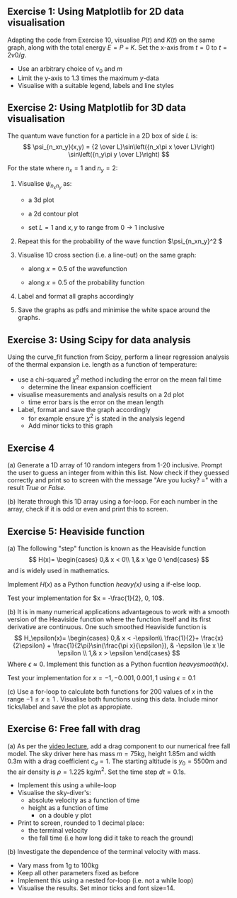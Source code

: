 ## Exercise 1: Using Matplotlib for 2D data visualisation

Adapting the code from Exercise 10, visualise $P(t)$ and $K(t)$ on the same graph, along with the total energy $E = P+K$. 
Set the x-axis from $t=0$ to $t=2v0/g$. 

- Use an arbitrary choice of $v_0$ and $m$
- Limit the y-axis to 1.3 times the maximum $y$-data
- Visualise with a suitable legend, labels and line styles 

## Exercise 2: Using Matplotlib for 3D data visualisation

The quantum wave function for a particle in a 2D box of side $L$ is:
$$
\psi_{n_xn_y}(x,y) = {2 \over L}\sin\left({n_x\pi x \over L}\right)
\sin\left({n_y\pi y \over L}\right)
$$

For the state where $n_{x} =1$ and $n_y = 2$:

1. Visualise $\psi_{n_xn_y}$ as:

    - a 3d plot 
    
    - a 2d contour plot
    
    - set $L=1$ and $x,y$ to range from $0\rightarrow1$ inclusive
    
2. Repeat this for the probability of the wave function $\psi_{n_xn_y}^2 $   

3. Visualise 1D cross section (i.e. a line-out) on the same graph:

    - along $x=0.5$ of the wavefunction    
    
    - along $x=0.5$ of the probability function
    
4. Label and format all graphs accordingly
5. Save the graphs as pdfs and minimise the white space around the graphs.

## Exercise 3: Using Scipy for data analysis

Using the curve_fit function from Scipy, perform a linear regression analysis of the thermal expansion i.e. length as a function of temperature:

- use a chi-squared $\chi^2$ method including the error on the mean fall time
    - determine the linear expansion coefficient 
- visualise measurements and analysis results on a 2d plot
    - time error bars is the error on the mean length
- Label, format and save the graph accordingly
    - for example ensure $\chi^2$ is stated in the analysis legend
    - Add minor ticks to this graph

## Exercise 4 
(a) Generate a 1D array of 10 random integers from 1-20 inclusive. Prompt the user to guess an integer from within this list. Now check if they guessed correctly and print so to screen with the message "Are you lucky? =" with a result *True* or *False*. 

(b) Iterate through this 1D array using a for-loop. For each number in the array, check if it is odd or even and print this to screen.

## Exercise 5: Heaviside function
(a) 
The following "step" function is known as the Heaviside function 
$$
H(x)= 
\begin{cases}
    0,& x < 0\\
    1,& x \ge 0
\end{cases}
$$
and is widely used in mathematics.

Implement $H(x)$ as a Python function *heavy(x)* using a if-else loop.

Test your implementation for $x = -\frac{1}{2}, 0, 10$.

(b)
It is in many numerical applications advantageous to work with
a smooth version of the Heaviside function where the function itself
and its first derivative are continuous. One such smoothed Heaviside function is
$$
    H_\epsilon(x)= 
\begin{cases}
    0,& x < -\epsilon\\
    \frac{1}{2}+  \frac{x}{2\epsilon} +  \frac{1}{2\pi}\sin(\frac{\pi x}{\epsilon}), & -\epsilon \le x \le \epsilon \\
    1,& x > \epsilon
\end{cases}
$$
Where $\epsilon\approx 0$. Implement this function as a Python fucntion *heavysmooth(x)*.

Test your implementation for $x = -1, -0.001, 0.001, 1$ using $\epsilon=0.1$

(c) Use a for-loop to calculate both functions for 200 values of $x$ in the range $-1\le x \ge 1$ . Visualise both functions using this data. Include minor ticks/label and save the plot as appropiate.

## Exercise 6: Free fall with drag
(a) As per the [video lecture](https://www.youtube.com/watch?v=qRP_yxmnddA&list=PLdy_4e1GvNG0MMc86Y7cWRb8kjS2SUhpY&index=11&t=1415s), add a drag component to our numerical free fall model. The sky driver here has mass $m=75$kg, height 1.85m and width 0.3m with a drag coefficient $c_d=1$. The starting altitude is $y_0=5500$m and the air density is $\rho = 1.225$ kg/m$^2$. Set the time step $dt = 0.1$s.

- Implement this using a while-loop
- Visualise the sky-diver's:
    - absolute velocity as a function of time
    - height as a function of time
        - on a double y plot
- Print to screen, rounded to 1 decimal place:
    - the terminal velocity
    - the fall time (i.e how long did it take to reach the ground)

(b) Investigate the dependence of the terminal velocity with mass. 

- Vary mass from 1g to 100kg
- Keep all other parameters fixed as before
- Implement this using a nested for-loop (i.e. not a while loop)
- Visualise the results. Set minor ticks and font size=14.